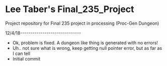 # Lee Taber's Final_235_Project
Project repository for Final 235 project in processing (Proc-Gen Dungeon)

12/4/18------------------------------
- Ok, problem is fixed. A dungeon like thing is generated with no errors!
- Uh.. not sure what is wrong, keep getting null pointer error, but as far as I can tell
- Initial commit
